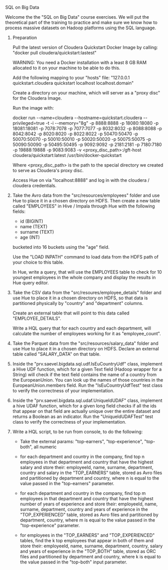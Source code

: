 SQL on Big Data

Welcome the the "SQL on Big Data" course exercises. We will put the theoretical part of the training to practice and
make sure we know how to process massive datasets on Hadoop platforms using the SQL language.

1. Preparation

    Pull the latest version of Cloudera Quickstart Docker Image by calling: "docker pull cloudera/quickstart:lastest"
    
    WARNING: You need a Docker installation with a least 8 GB RAM allocated to it on your machine to be able to do this.
    
    Add the following mapping to your "hosts" file: "127.0.0.1 quickstart.cloudera quickstart localhost localhost.domain"
    
    Create a directory on your machine, which will server as a "proxy disc" for the Cloudera Image.
    
    Run the image with: 
    
    docker run --name=cloudera --hostname=quickstart.cloudera --privileged=true -t -i --memory="8g" -p 8888:8888 
    -p 18080:18080 -p 18081:18081 -p 7078:7078 -p 7077:7077 -p 8032:8032 -p 8088:8088 -p 8042:8042 -p 8020:8020 
    -p 8022:8022 -p 50470:50470 -p 50070:50070 -p 50010:50010 -p 50020:50020 -p 50075:50075 -p 50090:50090 -p 50495:50495
    -p 9092:9092 -p 2181:2181 -p 7180:7180 -p 19888:19888 -p 9083:9083 
    -v <proxy_disc_path>:/gft-host cloudera/quickstart:latest /usr/bin/docker-quickstart

    Where <proxy_disc_path> is the path to the special directory we created to serve as Cloudera's proxy disc.
    
    Access Hue on via "localhost:8888" and log in with the cloudera / cloudera credentials. 

1. Take the Avro data from the "src/resources/employees" folder and use Hue to place it in a chosen directory on HDFS. Then
   create a new table called "EMPLOYEES" in Hive / Impala through Hue with the following fields:
    * id (BIGINT)
    * name (TEXT)
    * surname (TEXT)
    * age (INT)
    
   bucketed into 16 buckets using the "age" field.
    
   Use the "LOAD INPATH" command to load data from the HDFS path of your choice to this table. 
   
   In Hue, write a query, that will use the EMPLOYEES table to check for 10 youngest employees in the whole company and
   display the results in Hue query editor.
   
2. Take the CSV data from the "src/resoures/employee_details" folder and use Hue to place it in a chosen directory on HDFS,
   so that data is partitioned physically by "country" and "department" columns.     
   
   Create an external table that will point to this data called "EMPLOYEE_DETAILS".
   
   Write a HQL query that for each country and each department, will calculate the number of employees working for it as
   "employee_count".
   
3. Take the Parquet data from the "src/resources/salary_data" folder and use Hue to place it in a chosen directory on 
   HDFS. Declare an external table called "SALARY_DATA" on that table.     
   
4. Inside the "prv.saevel.bigdata.sql.udf.IsEuCountryUdf" class, implement a Hive UDF function, which for a given Text 
   field (Hadoop wrapper for a String) will check if the text field contains the name of a country from the EuropeanUnion.
   You can look up the names of those countries in the EuropeanUnion.members field. Run the "IsEuCountryUdfTest" test 
   class to verify the correctness of your implementation.
   
5. Inside the "prv.saevel.bigdata.sql.udaf.UniqueIdUDAF" class, implement a hive UDAF function, which for a given long
   field checks if all the ids that appear on that field are actually unique over the entire dataset and returns a 
   Boolean as an indicator. Run the "UniqueIdUDAFTest" test class to verify the correctness of your implementation.
   
6. Write a HQL script, to be run from console, to do the following: 

   * Take the external params: "top-earners", "top-experience", "top-both", all numeric
   
   * for each department and country in the company, find top n employees in that department and country that have the 
   highest salary and store their: employeeId, name, surname, department, country and salary in the "TOP_EARNERS" table,
   stored as Avro files and partitioned by department and country, where n is equal to the value passed in the "top-earners" 
   parameter.
   
   * for each department and country in the company, find top m employees in that department and country that have the
   highest number of years of experience and store their: employeeId, name, surname, department, country and years of 
   experience in the "TOP_EXPERIENCED" table, stored as Avro files and partitioned by department, country, where m is equal
   to the value passed in the "top-experience" parameter.
   
   * for employees in the "TOP_EARNERS" and "TOP_EXPERIENCED" tables, find the k top employees that appear in both of them
   and store their: employeeId, name, surname, department, country, salary and years of experience in the "TOP_BOTH" 
   table, stored as ORC files and partitioned by department and country, where k is equal to the value passed in the 
   "top-both" input parameter.